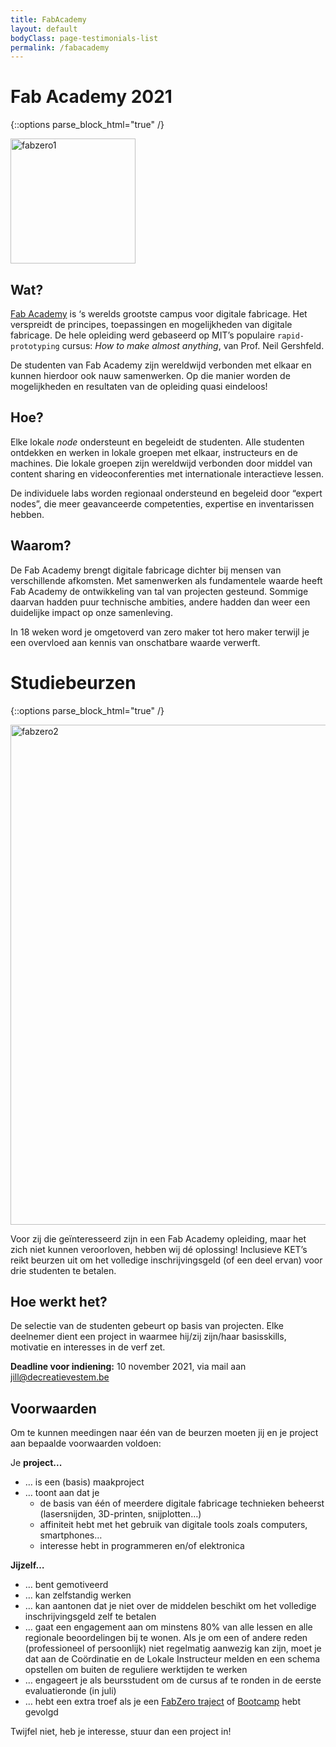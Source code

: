 ```yaml
---
title: FabAcademy
layout: default
bodyClass: page-testimonials-list
permalink: /fabacademy
---
```


<div class="intro intro-med">
  <div class="container">
    <div class="row">
      <div class="col-12">
        <h1>Fab Academy 2021</h1>
      </div>
    </div>
  </div>
</div>

{::options parse_block_html="true" /}
<div class="container">
<div class="row">
<div class="col-12">

<img src="{{site.baseurl}}/assets/images/fabacademy/image1.png" alt="fabzero1" style="width:auto;height:200px;" text-align="center">

## Wat?
[Fab Academy](https://fabacademy.org/) is ‘s werelds grootste campus voor digitale fabricage. Het verspreidt de principes, toepassingen en mogelijkheden van digitale fabricage. De hele opleiding werd gebaseerd op MIT’s populaire `rapid-prototyping` cursus: *How to make almost anything*, van Prof. Neil Gershfeld.

De studenten van Fab Academy zijn wereldwijd verbonden met elkaar en kunnen hierdoor ook nauw samenwerken. Op die manier worden de mogelijkheden en resultaten van de opleiding quasi eindeloos!

## Hoe?
Elke lokale *node* ondersteunt en begeleidt de studenten. Alle studenten ontdekken en werken in lokale groepen met elkaar, instructeurs en de machines. Die lokale groepen zijn wereldwijd verbonden door middel van content sharing en videoconferenties met internationale interactieve lessen.

De individuele labs worden regionaal ondersteund en begeleid door “expert nodes”, die meer geavanceerde competenties, expertise en inventarissen hebben. 

## Waarom?
De Fab Academy brengt digitale fabricage dichter bij mensen van verschillende afkomsten. Met samenwerken als fundamentele waarde heeft Fab Academy de ontwikkeling van tal van projecten gesteund. Sommige daarvan hadden puur technische ambities, andere hadden dan weer een duidelijke impact op onze samenleving. 

In 18 weken word je omgetoverd van zero maker tot hero maker terwijl je een overvloed aan kennis van onschatbare waarde verwerft.


</div>
</div>
</div>
<div class="intro intro-med">
<div class="container">
<div class="row">
<div class="col-12">
<a name="studiebeurs"></a> 
<h1>Studiebeurzen</h1>
</div>
</div>
</div>
</div>

{::options parse_block_html="true" /}
<div class="container">
<div class="row">
<div class="col-12">
  
<img src="{{site.baseurl}}/assets/images/fabacademy/image2.png" alt="fabzero2" style="width:auto;height:800px;" text-align="center">  

Voor zij die geïnteresseerd zijn in een Fab Academy opleiding, maar het zich niet kunnen veroorloven, hebben wij dé oplossing! Inclusieve KET’s reikt beurzen uit om het volledige inschrijvingsgeld (of een deel ervan) voor drie studenten te betalen.

## Hoe werkt het?
De selectie van de studenten gebeurt op basis van projecten. Elke deelnemer dient een project in waarmee hij/zij zijn/haar basisskills, motivatie en interesses in de verf zet.

**Deadline voor indiening:** 10 november 2021, via mail aan <a href="mailto:jill@decreatievestem.be?SUBJECT=Indiening Project voor Studiebeurs Inclusieve KET's">jill@decreatievestem.be</a>

## Voorwaarden

Om te kunnen meedingen naar één van de beurzen moeten jij en je project aan bepaalde voorwaarden voldoen:

Je **project...**

* … is een (basis) maakproject
* … toont aan dat je 
    * de basis van één of meerdere digitale fabricage technieken beheerst (lasersnijden, 3D-printen, snijplotten…)
    * affiniteit hebt met het gebruik van digitale tools zoals computers, smartphones…
    * interesse hebt in programmeren en/of elektronica
    
**Jijzelf…**

* … bent gemotiveerd
* … kan zelfstandig werken
* … kan aantonen dat je niet over de middelen beschikt om het volledige inschrijvingsgeld zelf te betalen
* … gaat een engagement aan om minstens 80% van alle lessen en alle regionale beoordelingen bij te wonen. Als je om een of andere reden (professioneel of persoonlijk) niet regelmatig aanwezig kan zijn, moet je dat aan de Coördinatie en de Lokale Instructeur melden en een schema opstellen om buiten de reguliere werktijden te werken
* … engageert je als beursstudent om de cursus af te ronden in de eerste evaluatieronde (in juli)
* … hebt een extra troef als je een [FabZero traject]({{site.baseurl}}/deelnemers) of [Bootcamp]({{site.baseurl}}/bootcamp) hebt gevolgd

Twijfel niet, heb je interesse, stuur dan een project in!

</div>
</div>
</div>
